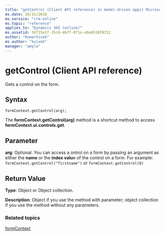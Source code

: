 ```yaml
---
title: "getControl (Client API reference) in model-driven apps| MicrosoftDocs"
ms.date: 10/31/2018
ms.service: "crm-online"
ms.topic: "reference"
applies_to: "Dynamics 365 (online)"
ms.assetid: 34715e1f-35c0-4b7f-971e-e0a6518f0722
author: "KumarVivek"
ms.author: "kvivek"
manager: "amyla"
---
```

# getControl (Client API reference)



Gets a control on the form. 

## Syntax

`formContext.getControl(arg);`

The **formContext.getControl(arg)** method is a shortcut method to access **formContext.ui.controls.get**.

## Parameter

**arg**: Optional. You can access a ontrol on a form by passing an argument as either the **name** or the **index valu**e of the control on a form. For example: `formContext.getControl("firstname")` or `formContext.getControl(0)`


## Return Value

**Type**: Object or Object collection.

**Description**: Object if you use the method with parameter; object collection if you use the method without any parameters.



### Related topics

[formContext](../../clientapi-form-Context.md)



